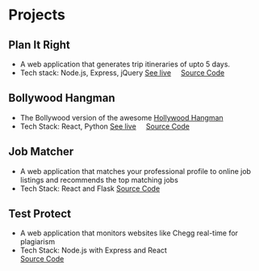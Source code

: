 # Projects

## Plan It Right

- A web application that generates trip itineraries of upto 5 days.
- Tech stack: Node.js, Express, jQuery
  [See live](https://planitright.herokuapp.com) &nbsp; &nbsp; [Source Code](https://github.com/aaditkamat/plan-it-right)

## Bollywood Hangman

- The Bollywood version of the awesome [Hollywood Hangman](https://hollywoodhangman.com/)
- Tech Stack: React, Python
  [See live](https://aaditkamat.github.io/bollywood-hangman) &nbsp; &nbsp; [Source Code](https://github.com/aaditkamat/bollywood-hangman)

## Job Matcher

- A web application that matches your professional profile to online job listings and recommends the top matching jobs
- Tech Stack: React and Flask
  [Source Code](https://github.com/Remus-Hack-n-Roll-2019/job-matcher)

## Test Protect

- A web application that monitors websites like Chegg real-time for plagiarism
- Tech Stack: Node.js with Express and React <br />
  [Source Code](https://github.com/pay-n/test-protect)
